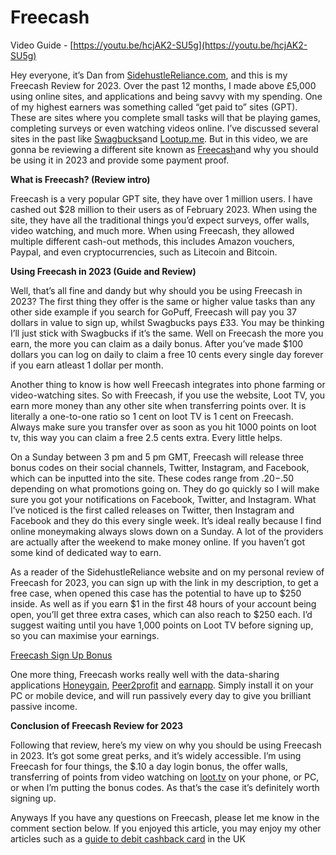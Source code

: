 # Freecash
Video Guide - [https://youtu.be/hcjAK2-SU5g](https://youtu.be/hcjAK2-SU5g)

Hey everyone, it’s Dan from [SidehustleReliance.com](https://SidehustleReliance.com), and this is my Freecash Review for 2023. Over the past 12 months, I made above £5,000 using online sites, and applications and being savvy with my spending. One of my highest earners was something called “get paid to” sites (GPT). These are sites where you complete small tasks will that be playing games, completing surveys or even watching videos online. I’ve discussed several sites in the past like [Swagbucks](https://sidehustlereliance.com/swagbucks-ultimate-uk-guide-2023/)and [Lootup.me](https://Lootup.me). But in this video, we are gonna be reviewing a different site known as [Freecash](https://freecash.com/r/76561198042764897)and why you should be using it in 2023 and provide some payment proof.

**What is Freecash? (Review intro)**

Freecash is a very popular GPT site, they have over 1 million users. I have cashed out $28 million to their users as of February 2023. When using the site, they have all the traditional things you’d expect surveys, offer walls, video watching, and much more. When using Freecash, they allowed multiple different cash-out methods, this includes Amazon vouchers, Paypal, and even cryptocurrencies, such as Litecoin and Bitcoin.

**Using Freecash in 2023 (Guide and Review)**

Well, that’s all fine and dandy but why should you be using Freecash in 2023? The first thing they offer is the same or higher value tasks than any other side example if you search for GoPuff, Freecash will pay you 37 dollars in value to sign up, whilst Swagbucks pays £33. You may be thinking I’ll just stick with Swagbucks if it’s the same. Well on Freecash the more you earn, the more you can claim as a daily bonus. After you’ve made $100 dollars you can log on daily to claim a free 10 cents every single day forever if you earn atleast 1 dollar per month.

Another thing to know is how well Freecash integrates into phone farming or video-watching sites. So with Freecash, if you use the website, Loot TV, you earn more money than any other site when transferring points over. It is literally a one-to-one ratio so 1 cent on loot TV is 1 cent on Freecash. Always make sure you transfer over as soon as you hit 1000 points on loot tv, this way you can claim a free 2.5 cents extra. Every little helps.

On a Sunday between 3 pm and 5 pm GMT, Freecash will release three bonus codes on their social channels, Twitter, Instagram, and Facebook, which can be inputted into the site. These codes range from $.20-$.50 depending on what promotions going on. They do go quickly so I will make sure you got your notifications on Facebook, Twitter, and Instagram. What I’ve noticed is the first called releases on Twitter, then Instagram and Facebook and they do this every single week. It’s ideal really because I find online moneymaking always slows down on a Sunday. A lot of the providers are actually after the weekend to make money online. If you haven’t got some kind of dedicated way to earn.

As a reader of the SidehustleReliance website and on my personal review of Freecash for 2023, you can sign up with the link in my description, to get a free case, when opened this case has the potential to have up to $250 inside. As well as if you earn $1 in the first 48 hours of your account being open, you’ll get three extra cases, which can also reach to $250 each. I’d suggest waiting until you have 1,000 points on Loot TV before signing up, so you can maximise your earnings.

[Freecash Sign Up Bonus](https://freecash.com/r/76561198042764897)

One more thing, Freecash works really well with the data-sharing applications [Honeygain](https://r.honeygain.me/D4F0417641), [Peer2profit](https://peer2profit.com/r/16286843496113c03d404bf) and [earnapp](https://earnapp.com/i/865jewy). Simply install it on your PC or mobile device, and will run passively every day to give you brilliant passive income.

**Conclusion of Freecash Review for 2023**

Following that review, here’s my view on why you should be using Freecash in 2023. It’s got some great perks, and it’s widely accessible. I’m using Freecash for four things, the $.10 a day login bonus, the offer walls, transferring of points from video watching on [loot.tv](https://loot.tv) on your phone, or PC, or when I’m putting the bonus codes. As that’s the case it’s definitely worth signing up.

Anyways If you have any questions on Freecash, please let me know in the comment section below. If you enjoyed this article, you may enjoy my other articles such as a [guide to debit cashback card](https://youtu.be/oaA_HGTV4EI) in the UK
